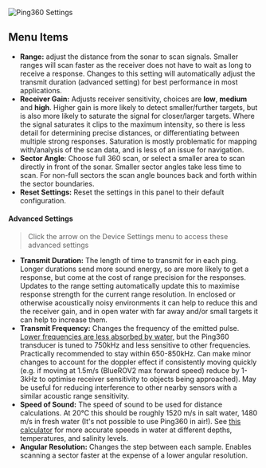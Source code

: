 ![Ping360 Settings](/ping-viewer/images/viewer/ping360-settings.png)

## Menu Items

- **Range:** adjust the distance from the sonar to scan signals. Smaller ranges will scan faster as the receiver does not have to wait as long to receive a response. Changes to this setting will automatically adjust the transmit duration (advanced setting) for best performance in most applications.
- **Receiver Gain:** Adjusts receiver sensitivity, choices are **low**, **medium** and **high**. Higher gain is more likely to detect smaller/further targets, but is also more likely to saturate the signal for closer/larger targets. Where the signal saturates it clips to the maximum intensity, so there is less detail for determining precise distances, or differentiating between multiple strong responses. Saturation is mostly problematic for mapping with/analysis of the scan data, and is less of an issue for navigation.
- **Sector Angle**: Choose full 360 scan, or select a smaller area to scan directly in front of the sonar. Smaller sector angles take less time to scan. For non-full sectors the scan angle bounces back and forth within the sector boundaries.
- **Reset Settings:** Reset the settings in this panel to their default configuration.

#### Advanced Settings

> Click the arrow on the Device Settings menu to access these advanced settings

- **Transmit Duration:** The length of time to transmit for in each ping. Longer durations send more sound energy, so are more likely to get a response, but come at the cost of range precision for the responses. Updates to the range setting automatically update this to maximise response strength for the current range resolution. In enclosed or otherwise acoustically noisy environments it can help to reduce this and the receiver gain, and in open water with far away and/or small targets it can help to increase them.
- **Transmit Frequency:** Changes the frequency of the emitted pulse. [Lower frequencies are less absorbed by water](http://resource.npl.co.uk/acoustics/techguides/seaabsorption/physics.html), but the Ping360 transducer is tuned to 750kHz and less sensitive to other frequencies. Practically recommended to stay within 650-850kHz. Can make minor changes to account for the doppler effect if consistently moving quickly (e.g. if moving at 1.5m/s (BlueROV2 max forward speed) reduce by 1-3kHz to optimise receiver sensitivity to objects being approached). May be useful for reducing interference to other nearby sensors with a similar acoustic range sensitivity.
- **Speed of Sound:** The speed of sound to be used for distance calculations. At 20℃ this should be roughly 1520 m/s in salt water, 1480 m/s in fresh water (It's not possible to use Ping360 in air!). See [this calculator](https://bluerobotics.com/learn/speed-of-sound-in-water-calculator) for more accurate speeds in water at different depths, temperatures, and salinity levels.
- **Angular Resolution:** Changes the step between each sample. Enables scanning a sector faster at the expense of a lower angular resolution.
